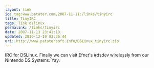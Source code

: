 ```yaml
---
layout: link
id: tag:www.patater.com,2007-11-11:/links/tinyirc
title: TinyIRC
tags: link dslinux
permalink: /links/tinyirc
date: 2007-11-11 23:41:13
updated: 2010-12-19 03:36:44
uri: http://www.patatersoft.info/DSLinux_tinyirc.zip
---
```

IRC for DSLinux. Finally we can visit Efnet's #dsdev wirelessly from our
Nintendo DS Systems. Yay.
